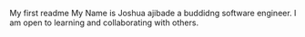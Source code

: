 My first readme
My Name is Joshua ajibade a buddidng software engineer. I am open to learning and collaborating with others. 
